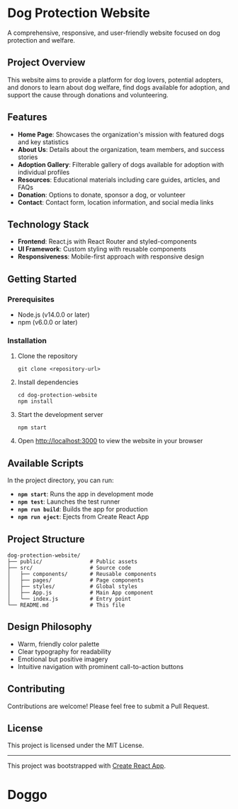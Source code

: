 # Dog Protection Website

A comprehensive, responsive, and user-friendly website focused on dog protection and welfare.

## Project Overview

This website aims to provide a platform for dog lovers, potential adopters, and donors to learn about dog welfare, find dogs available for adoption, and support the cause through donations and volunteering.

## Features

- **Home Page**: Showcases the organization's mission with featured dogs and key statistics
- **About Us**: Details about the organization, team members, and success stories
- **Adoption Gallery**: Filterable gallery of dogs available for adoption with individual profiles
- **Resources**: Educational materials including care guides, articles, and FAQs
- **Donation**: Options to donate, sponsor a dog, or volunteer
- **Contact**: Contact form, location information, and social media links

## Technology Stack

- **Frontend**: React.js with React Router and styled-components
- **UI Framework**: Custom styling with reusable components
- **Responsiveness**: Mobile-first approach with responsive design

## Getting Started

### Prerequisites

- Node.js (v14.0.0 or later)
- npm (v6.0.0 or later)

### Installation

1. Clone the repository
   ```
   git clone <repository-url>
   ```

2. Install dependencies
   ```
   cd dog-protection-website
   npm install
   ```

3. Start the development server
   ```
   npm start
   ```

4. Open [http://localhost:3000](http://localhost:3000) to view the website in your browser

## Available Scripts

In the project directory, you can run:

- **`npm start`**: Runs the app in development mode
- **`npm test`**: Launches the test runner
- **`npm run build`**: Builds the app for production
- **`npm run eject`**: Ejects from Create React App

## Project Structure

```
dog-protection-website/
├── public/               # Public assets
├── src/                  # Source code
│   ├── components/       # Reusable components
│   ├── pages/            # Page components
│   ├── styles/           # Global styles
│   ├── App.js            # Main App component
│   └── index.js          # Entry point
└── README.md             # This file
```

## Design Philosophy

- Warm, friendly color palette
- Clear typography for readability
- Emotional but positive imagery
- Intuitive navigation with prominent call-to-action buttons

## Contributing

Contributions are welcome! Please feel free to submit a Pull Request.

## License

This project is licensed under the MIT License.

---

This project was bootstrapped with [Create React App](https://github.com/facebook/create-react-app).
# Doggo
